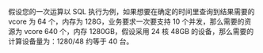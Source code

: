 假设您的一次运算以 SQL 执行为例，如果想要在确定的时间里查询到结果需要的 vcore 为 64 个，内存为 128G，业务要求一次要支持 10 个并发，那么需要的资源为 vcore 640 个，内存 1280GB，假设采用 24 核 48GB 的设备，那么需要的计算设备量为：1280/48 约等于 40 台。
